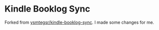 # Kindle Booklog Sync

Forked from [ysmtegsr/kindle-booklog-sync](https://github.com/ysmtegsr/kindle-booklog-sync). I made some changes for me.
